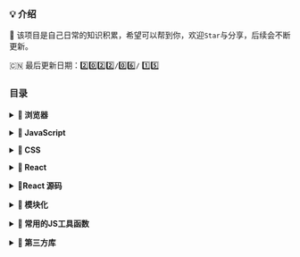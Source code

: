 ### 💡 介绍
🚀 该项目是自己日常的知识积累，希望可以帮到你，欢迎`Star`与分享，后续会不断更新。
<!-- 
// 0️⃣ 1️⃣ 2️⃣ 3️⃣ 4️⃣ 5️⃣ 6️⃣ 7️⃣ 8️⃣ 9️⃣
-->
🇨🇳 最后更新日期：2️⃣0️⃣2️⃣2️⃣`/`0️⃣6️⃣`/` 1️⃣5️⃣


### 目录

<b><details><summary>🐳 浏览器</summary></b>

- [**浏览器的进程和线程详解**](https://github.com/wqhui/blog/issues/22)
  
- [**DOM和BOM**](https://github.com/wqhui/blog/issues/23)

- [**你应该知道的http**](https://github.com/wqhui/blog/issues/17)

- [**浏览器渲染过程解析**](https://github.com/wqhui/blog/issues/18)

- [**缓存：浏览器缓存、DNS缓存和CDN缓存**](https://github.com/wqhui/blog/issues/19)
  
- [**事件循环（Event loop）**](https://github.com/wqhui/blog/issues/20)  

</details>



<b><details><summary>🐬 JavaScript</summary></b>
  
- [**JavaScript中的this指向全解析**](https://github.com/wqhui/blog/issues/15)
   
- [**执行上下文、作用域到底是什么？二者有什么关系**](https://github.com/wqhui/blog/issues/25)
    
- [**闭包**](https://github.com/wqhui/blog/issues/26)
    
- [**原型和原型链以及对象的封装继承**](https://github.com/wqhui/blog/issues/27)
  
</details>
  
<b><details><summary>🐋 CSS</summary></b> 

- [**CSS基础大纲**](https://github.com/wqhui/blog/issues/14)

- [**CSS3 transform对普通元素z-index、positon和overflow的影响**](https://github.com/wqhui/blog/issues/1)

- [**上下两端固定，中间随内容自动撑高的H5代码，达到一定高度中间内容出现滚动条**](https://github.com/wqhui/blog/issues/5)

- [**子元素设置position:fixed，z-index大于父元素依然被父元素盖住**](https://github.com/wqhui/blog/issues/6)

- [**滚动条悬浮改变颜色大小**](https://github.com/wqhui/blog/issues/7)

- [**纯css实现文字下划线悬浮【中心向两边扩展】、鼠标移开【两边向中心收缩】特效**](https://github.com/wqhui/blog/issues/9)

</details>

<b><details><summary>🦈 React</summary></b>
  
- [**React 阻止事件冒泡失效、stopPropagation和stopImmediatePropagation分析，解决stopPropagation没有阻止冒泡问题**](https://github.com/wqhui/blog/issues/2)

- [**react组件下渲染原生dom（插入原生元素）**](https://github.com/wqhui/blog/issues/3)

- [**React hooks组件中，定义的方法取不到新的state值的坑**](https://github.com/wqhui/blog/issues/4) 

- [**React服务端渲染（SSR）入门**](https://github.com/wqhui/blog/issues/28)

</details>

<b><details><summary>🐠React 源码</summary></b>
  
- [**React 源码调试**](https://github.com/wqhui/react-debug)
  
- [**虚拟DOM和DOM Diff**](https://github.com/wqhui/blog/issues/11) 

</details>

<b><details><summary>🦀 模块化</summary></b>

- [**webpack打包后运行时文件分析（webpack5）**](https://github.com/wqhui/blog/issues/12)

</details>

<b><details><summary>🦞 常用的JS工具函数</summary></b>

- [**根据RGB值判断颜色是否深浅色(附深浅色颜色集合)**](https://github.com/wqhui/blog/issues/8)

- [**复制数据到剪切板**](https://github.com/wqhui/blog/issues/10)

- [**JS解析url链接和获得get参数的两种方法**](https://github.com/wqhui/blog/issues/21)

</details>

<b><details><summary>🦐 第三方库</summary></b> 

- [**CSS in JS之styled-components**](https://github.com/wqhui/blog/issues/16)

</details>


